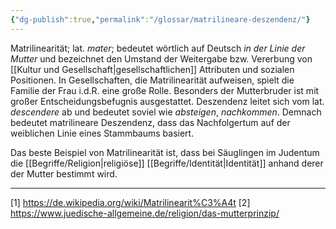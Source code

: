 ```yaml
---
{"dg-publish":true,"permalink":"/glossar/matrilineare-deszendenz/"}
---
```

 

Matrilinearität; lat. *mater*; bedeutet wörtlich auf Deutsch *in der Linie der Mutter* und bezeichnet den Umstand der Weitergabe bzw. Vererbung von [[Kultur und Gesellschaft\|gesellschaftlichen]] Attributen und sozialen Positionen. In Gesellschaften, die Matrilinearität aufweisen, spielt die Familie der Frau i.d.R. eine große Rolle. Besonders der Mutterbruder ist mit großer Entscheidungsbefugnis ausgestattet. Deszendenz leitet sich vom lat. *descendere* ab und bedeutet soviel wie *absteigen*, *nachkommen*. Demnach bedeutet matrilineare Deszendenz, dass das Nachfolgertum auf der weiblichen Linie eines Stammbaums basiert.

Das beste Beispiel von Matrilinearität ist, dass bei Säuglingen im Judentum die [[Begriffe/Religion\|religiöse]] [[Begriffe/Identität\|Identität]] anhand derer der Mutter bestimmt wird.




---
[1] https://de.wikipedia.org/wiki/Matrilinearit%C3%A4t
[2] https://www.juedische-allgemeine.de/religion/das-mutterprinzip/